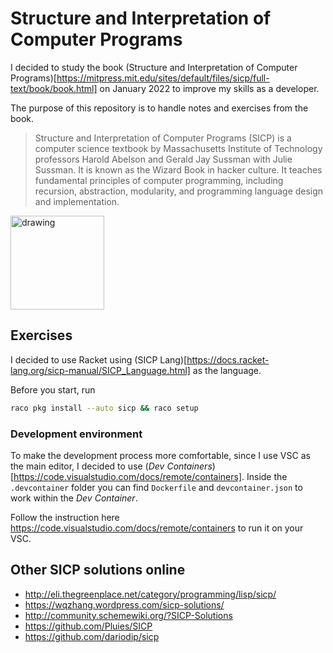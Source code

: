 # Structure and Interpretation of Computer Programs

I decided to study the book (Structure and Interpretation of Computer Programs)[https://mitpress.mit.edu/sites/default/files/sicp/full-text/book/book.html] on January 2022 to improve my skills as a developer.

The purpose of this repository is to handle notes and exercises from the book.

> Structure and Interpretation of Computer Programs (SICP) is a computer science textbook by Massachusetts Institute of Technology professors Harold Abelson and Gerald Jay Sussman with Julie Sussman. It is known as the Wizard Book in hacker culture. It teaches fundamental principles of computer programming, including recursion, abstraction, modularity, and programming language design and implementation.

<img src="https://images-na.ssl-images-amazon.com/images/I/4186AAibrkL._SX343_BO1,204,203,200_.jpg" alt="drawing" width="150"/>

## Exercises
I decided to use Racket using (SICP Lang)[https://docs.racket-lang.org/sicp-manual/SICP_Language.html] as the language.

Before you start, run
```bash
raco pkg install --auto sicp && raco setup
```

### Development environment
To make the development process more comfortable, since I use VSC as the main editor, I decided to use (*Dev Containers*)[https://code.visualstudio.com/docs/remote/containers]. Inside the `.devcontainer` folder you can find `Dockerfile` and `devcontainer.json` to work within the *Dev Container*. 

Follow the instruction here https://code.visualstudio.com/docs/remote/containers to run it on your VSC.

## Other SICP solutions online
- http://eli.thegreenplace.net/category/programming/lisp/sicp/
- https://wqzhang.wordpress.com/sicp-solutions/
- http://community.schemewiki.org/?SICP-Solutions
- https://github.com/Pluies/SICP
- https://github.com/dariodip/sicp
